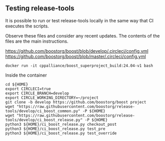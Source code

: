 ## Testing release-tools

It is possible to run or test release-tools locally in the same way that CI executes the scripts.  

Observe these files and consider any recent updates. The contents of the files are the main instructions.  

https://github.com/boostorg/boost/blob/develop/.circleci/config.yml  
https://github.com/boostorg/boost/blob/master/.circleci/config.yml  

```
docker run -it cppalliance/boost_superproject_build:24.04-v1 bash
```

Inside the container  

```
cd ${HOME}
export CIRCLECI=true
export CIRCLE_BRANCH=develop
export CIRCLE_WORKING_DIRECTORY=~/project
git clone -b develop https://github.com/boostorg/boost project
wget "https://raw.githubusercontent.com/boostorg/release-tools/develop/ci_boost_common.py" -P ${HOME}
wget "https://raw.githubusercontent.com/boostorg/release-tools/develop/ci_boost_release.py" -P ${HOME}
python3 ${HOME}/ci_boost_release.py checkout_post
python3 ${HOME}/ci_boost_release.py test_pre
python3 ${HOME}/ci_boost_release.py test_override
```

